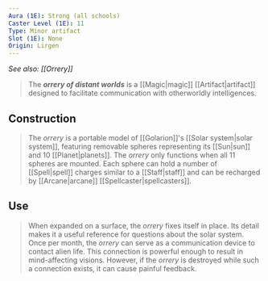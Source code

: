 ```yaml
---
Aura (1E): Strong (all schools)
Caster Level (1E): 11
Type: Minor artifact
Slot (1E): None
Origin: Lirgen
---
```


*See also: [[Orrery]]*
> The ***orrery of distant worlds*** is a [[Magic|magic]] [[Artifact|artifact]] designed to facilitate communication with otherworldly intelligences.


## Construction

> The *orrery* is a portable model of [[Golarion]]'s [[Solar system|solar system]], featuring removable spheres representing its [[Sun|sun]] and 10 [[Planet|planets]]. The *orrery* only functions when all 11 spheres are mounted. Each sphere can hold a number of [[Spell|spell]] charges similar to a [[Staff|staff]] and can be recharged by [[Arcane|arcane]] [[Spellcaster|spellcasters]].


## Use

> When expanded on a surface, the *orrery* fixes itself in place. Its detail makes it a useful reference for questions about the solar system.
> Once per month, the *orrery* can serve as a communication device to contact alien life. This connection is powerful enough to result in mind-affecting visions. However, if the *orrery* is destroyed while such a connection exists, it can cause painful feedback.








